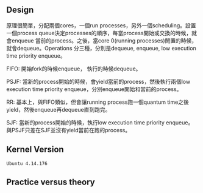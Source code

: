 ## Design
  原理很簡單，分配兩個cores，一個run processes，另外一個scheduling。設置一個process queue決定processes的順序，每當process開始或交換的時候，就會enqueue 當前的process。之後，當core 0(running processes)閒置的時候，就會dequeue。Operations 分三種，分別是dequeue, enqueue, low execution time priority enqueue。
 
  FIFO: 開始fork的時候enqueue， 執行的時候dequeue。
 
  PSJF: 當新的process開始的時候，會yield當前的process，然後執行兩個low execution time priority enqueue，分別enqueue開始和當前的process。

  RR: 基本上，與FIFO類似，但會讓running process跑一個quantum time之後yield，然後enqueue再dequeue直到跑完。
 
  SJF: 當新的process開始的時候，執行low execution time priority enqueue。與PSJF只差在SJF並沒有yield當前在跑的process。
 
## Kernel Version
    Ubuntu 4.14.176
   
## Practice versus theory
